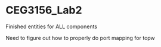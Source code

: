 # CEG3156_Lab2

Finished entities for ALL components

Need to figure out how to properly do port mapping for topw

